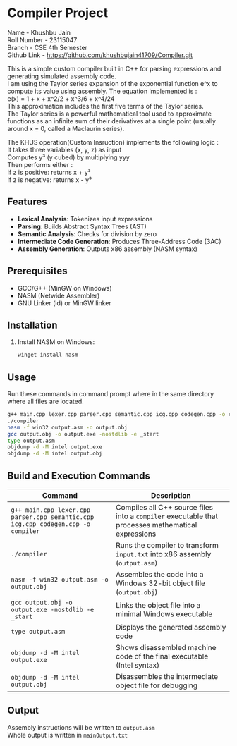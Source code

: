 # Compiler Project

Name - Khushbu Jain<br>
Roll Number - 23115047<br>
Branch - CSE 4th Semester<br>
Github Link - https://github.com/khushbujain41709/Compiler.git

This is a simple custom compiler built in C++ for parsing expressions and generating simulated assembly code.<br>
I am using the Taylor series expansion of the exponential function e^x to compute its value using assembly. The equation implemented is : <br>
e(x) = 1 + x + x^2/2 + x^3/6 + x^4/24<br>
This approximation includes the first five terms of the Taylor series.<br>
The Taylor series is a powerful mathematical tool used to approximate functions as an infinite sum of their derivatives at a single point (usually around x = 0, called a Maclaurin series).

The KHUS operation(Custom Insruction) implements the following logic :<br>
It takes three variables (x, y, z) as input<br>
Computes y³ (y cubed) by multiplying yyy<br>
Then performs either :<br>
If z is positive: returns x + y³<br>
If z is negative: returns x - y³

## Features

- **Lexical Analysis**: Tokenizes input expressions
- **Parsing**: Builds Abstract Syntax Trees (AST)
- **Semantic Analysis**: Checks for division by zero
- **Intermediate Code Generation**: Produces Three-Address Code (3AC)
- **Assembly Generation**: Outputs x86 assembly (NASM syntax)

## Prerequisites

- GCC/G++ (MinGW on Windows)
- NASM (Netwide Assembler)
- GNU Linker (ld) or MinGW linker

## Installation

1. Install NASM on Windows:
   ```bash
   winget install nasm

## Usage
Run these commands in command prompt where in the same directory where all files are located.
```bash
g++ main.cpp lexer.cpp parser.cpp semantic.cpp icg.cpp codegen.cpp -o compiler
./compiler
nasm -f win32 output.asm -o output.obj 
gcc output.obj -o output.exe -nostdlib -e _start
type output.asm
objdump -d -M intel output.exe
objdump -d -M intel output.obj
```
## Build and Execution Commands

| Command | Description |
|---------|-------------|
| `g++ main.cpp lexer.cpp parser.cpp semantic.cpp icg.cpp codegen.cpp -o compiler` | Compiles all C++ source files into a `compiler` executable that processes mathematical expressions |
| `./compiler` | Runs the compiler to transform `input.txt` into x86 assembly (`output.asm`) |
| `nasm -f win32 output.asm -o output.obj` | Assembles the code into a Windows 32-bit object file (`output.obj`) |
| `gcc output.obj -o output.exe -nostdlib -e _start` | Links the object file into a minimal Windows executable |
| `type output.asm` | Displays the generated assembly code |
| `objdump -d -M intel output.exe` | Shows disassembled machine code of the final executable (Intel syntax) |
| `objdump -d -M intel output.obj` | Disassembles the intermediate object file for debugging |

## Output
Assembly instructions will be written to `output.asm`<br>
Whole output is written in `mainOutput.txt`
